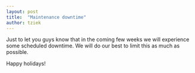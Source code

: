 ```yaml
---
layout: post
title:  "Maintenance downtime"
author: tziek
---
```

Just to let you guys know that in the coming few weeks we will experience some scheduled downtime. We will do our best to limit this as much as possible. 

Happy holidays! 